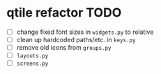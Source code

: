 # qtile refactor TODO

- [ ] change fixed font sizes in `widgets.py` to relative
- [ ] clean up hardcoded paths/etc. in `keys.py`
- [ ] remove old icons from `groups.py`
- [ ] `layouts.py`
- [ ] `screens.py`
